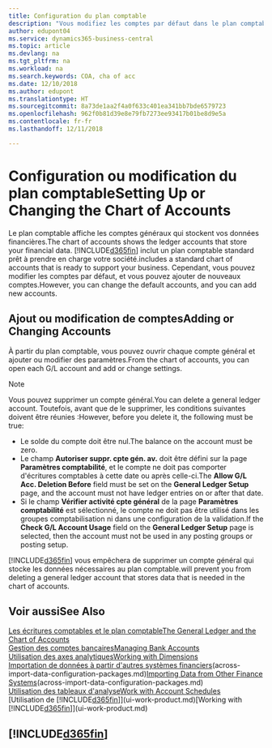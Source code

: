 ```yaml
---
title: Configuration du plan comptable
description: "Vous modifiez les comptes par défaut dans le plan comptable, et vous pouvez ajouter de nouveaux comptes."
author: edupont04
ms.service: dynamics365-business-central
ms.topic: article
ms.devlang: na
ms.tgt_pltfrm: na
ms.workload: na
ms.search.keywords: COA, cha of acc
ms.date: 12/10/2018
ms.author: edupont
ms.translationtype: HT
ms.sourcegitcommit: 8a73de1aa2f4a0f633c401ea341bb7bde6579723
ms.openlocfilehash: 962f0b81d39e8e79fb7273ee93417b01be8d9e5a
ms.contentlocale: fr-fr
ms.lasthandoff: 12/11/2018

---
```

# <a name="setting-up-or-changing-the-chart-of-accounts"></a><span data-ttu-id="3b6fb-103">Configuration ou modification du plan comptable</span><span class="sxs-lookup"><span data-stu-id="3b6fb-103">Setting Up or Changing the Chart of Accounts</span></span>
<span data-ttu-id="3b6fb-104">Le plan comptable affiche les comptes généraux qui stockent vos données financières.</span><span class="sxs-lookup"><span data-stu-id="3b6fb-104">The chart of accounts shows the ledger accounts that store your financial data.</span></span> [!INCLUDE[d365fin](includes/d365fin_md.md)] <span data-ttu-id="3b6fb-105">inclut un plan comptable standard prêt à prendre en charge votre société.</span><span class="sxs-lookup"><span data-stu-id="3b6fb-105">includes a standard chart of accounts that is ready to support your business.</span></span>
<span data-ttu-id="3b6fb-106">Cependant, vous pouvez modifier les comptes par défaut, et vous pouvez ajouter de nouveaux comptes.</span><span class="sxs-lookup"><span data-stu-id="3b6fb-106">However, you can change the default accounts, and you can add new accounts.</span></span>  

## <a name="adding-or-changing-accounts"></a><span data-ttu-id="3b6fb-107">Ajout ou modification de comptes</span><span class="sxs-lookup"><span data-stu-id="3b6fb-107">Adding or Changing Accounts</span></span>
<span data-ttu-id="3b6fb-108">À partir du plan comptable, vous pouvez ouvrir chaque compte général et ajouter ou modifier des paramètres.</span><span class="sxs-lookup"><span data-stu-id="3b6fb-108">From the chart of accounts, you can open each G/L account and add or change settings.</span></span>

> [!NOTE]  
>   <span data-ttu-id="3b6fb-109">Vous pouvez supprimer un compte général.</span><span class="sxs-lookup"><span data-stu-id="3b6fb-109">You can delete a general ledger account.</span></span> <span data-ttu-id="3b6fb-110">Toutefois, avant que de le supprimer, les conditions suivantes doivent être réunies :</span><span class="sxs-lookup"><span data-stu-id="3b6fb-110">However, before you delete it, the following must be true:</span></span>  
>  
>   * <span data-ttu-id="3b6fb-111">Le solde du compte doit être nul.</span><span class="sxs-lookup"><span data-stu-id="3b6fb-111">The balance on the account must be zero.</span></span>  
>   * <span data-ttu-id="3b6fb-112">Le champ **Autoriser suppr. cpte gén. av.** doit être défini sur la page **Paramètres comptabilité**, et le compte ne doit pas comporter d'écritures comptables à cette date ou après celle-ci.</span><span class="sxs-lookup"><span data-stu-id="3b6fb-112">The **Allow G/L Acc. Deletion Before** field must be set on the **General Ledger Setup** page, and the account must not have ledger entries on or after that date.</span></span>  
>   * <span data-ttu-id="3b6fb-113">Si le champ **Vérifier activité cpte général** de la page **Paramètres comptabilité** est sélectionné, le compte ne doit pas être utilisé dans les groupes comptabilisation ni dans une configuration de la validation.</span><span class="sxs-lookup"><span data-stu-id="3b6fb-113">If the **Check G/L Account Usage** field on the **General Ledger Setup** page is selected, then the account must not be used in any posting groups or posting setup.</span></span>  

[!INCLUDE[d365fin](includes/d365fin_md.md)] <span data-ttu-id="3b6fb-114">vous empêchera de supprimer un compte général qui stocke les données nécessaires au plan comptable.</span><span class="sxs-lookup"><span data-stu-id="3b6fb-114">will prevent you from deleting a general ledger account that stores data that is needed in the chart of accounts.</span></span>  

## <a name="see-also"></a><span data-ttu-id="3b6fb-115">Voir aussi</span><span class="sxs-lookup"><span data-stu-id="3b6fb-115">See Also</span></span>
[<span data-ttu-id="3b6fb-116">Les écritures comptables et le plan comptable</span><span class="sxs-lookup"><span data-stu-id="3b6fb-116">The General Ledger and the Chart of Accounts</span></span>](finance-general-ledger.md)  
[<span data-ttu-id="3b6fb-117">Gestion des comptes bancaires</span><span class="sxs-lookup"><span data-stu-id="3b6fb-117">Managing Bank Accounts</span></span>](bank-manage-bank-accounts.md)  
[<span data-ttu-id="3b6fb-118">Utilisation des axes analytiques</span><span class="sxs-lookup"><span data-stu-id="3b6fb-118">Working with Dimensions</span></span>](finance-dimensions.md)  
<span data-ttu-id="3b6fb-119">[Importation de données à partir d'autres systèmes financiers](across-import-data-configuration-packages.md)(across-import-data-configuration-packages.md)</span><span class="sxs-lookup"><span data-stu-id="3b6fb-119">[Importing Data from Other Finance Systems](across-import-data-configuration-packages.md)(across-import-data-configuration-packages.md)</span></span>  
[<span data-ttu-id="3b6fb-120">Utilisation des tableaux d'analyse</span><span class="sxs-lookup"><span data-stu-id="3b6fb-120">Work with Account Schedules</span></span>](bi-how-work-account-schedule.md)  
<span data-ttu-id="3b6fb-121">[Utilisation de [!INCLUDE[d365fin](includes/d365fin_md.md)]](ui-work-product.md)</span><span class="sxs-lookup"><span data-stu-id="3b6fb-121">[Working with [!INCLUDE[d365fin](includes/d365fin_md.md)]](ui-work-product.md)</span></span>  

## [!INCLUDE[d365fin](includes/free_trial_md.md)]

